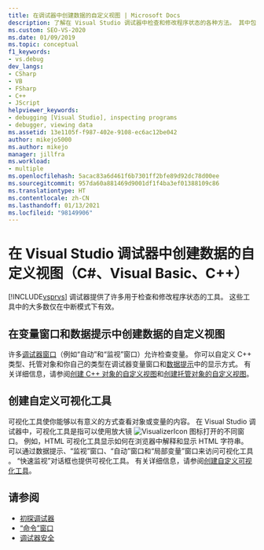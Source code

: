 ```yaml
---
title: 在调试器中创建数据的自定义视图 | Microsoft Docs
description: 了解在 Visual Studio 调试器中检查和修改程序状态的各种方法。 其中包括“自动”和“监视”窗口、数据提示和可视化工具。
ms.custom: SEO-VS-2020
ms.date: 01/09/2019
ms.topic: conceptual
f1_keywords:
- vs.debug
dev_langs:
- CSharp
- VB
- FSharp
- C++
- JScript
helpviewer_keywords:
- debugging [Visual Studio], inspecting programs
- debugger, viewing data
ms.assetid: 13e1105f-f987-402e-9108-ec6ac12be042
author: mikejo5000
ms.author: mikejo
manager: jillfra
ms.workload:
- multiple
ms.openlocfilehash: 5acac83a6d461f6b7301ff2bfe89d92dc78d00ee
ms.sourcegitcommit: 957da60a881469d9001df1f4ba3ef01388109c86
ms.translationtype: HT
ms.contentlocale: zh-CN
ms.lasthandoff: 01/13/2021
ms.locfileid: "98149906"
---
```

# <a name="create-custom-views-of-data-in-the-visual-studio-debugger-c-visual-basic-c"></a>在 Visual Studio 调试器中创建数据的自定义视图（C#、Visual Basic、C++）

[!INCLUDE[vsprvs](../code-quality/includes/vsprvs_md.md)] 调试器提供了许多用于检查和修改程序状态的工具。 这些工具中的大多数仅在中断模式下有效。

## <a name="create-custom-views-of-data-in-variable-windows-and-datatips"></a>在变量窗口和数据提示中创建数据的自定义视图

 许多[调试器窗口](../debugger/debugger-windows.md)（例如“自动”和“监视”窗口）允许检查变量。 你可以自定义 C++ 类型、托管对象和你自己的类型在调试器变量窗口和[数据提示](../debugger/view-data-values-in-data-tips-in-the-code-editor.md)中的显示方式。 有关详细信息，请参阅[创建 C++ 对象的自定义视图](../debugger/create-custom-views-of-native-objects.md)和[创建托管对象的自定义视图](../debugger/create-custom-views-of-managed-objects.md)。

## <a name="create-custom-visualizers"></a>创建自定义可视化工具

 可视化工具使你能够以有意义的方式查看对象或变量的内容。 在 Visual Studio 调试器中，可视化工具是指可以使用放大镜 ![VisualizerIcon](../debugger/media/dbg-tips-visualizer-icon.png "可视化工具图标") 图标打开的不同窗口。 例如，HTML 可视化工具显示如何在浏览器中解释和显示 HTML 字符串。 可以通过数据提示、“监视”窗口、“自动”窗口和“局部变量”窗口来访问可视化工具  。 “快速监视”对话框也提供可视化工具。 有关详细信息，请参阅[创建自定义可视化工具](../debugger/create-custom-visualizers-of-data.md)。

## <a name="see-also"></a>请参阅

- [初探调试器](../debugger/debugger-feature-tour.md)
- [“命令”窗口](../ide/reference/command-window.md)
- [调试器安全](../debugger/debugger-security.md)
